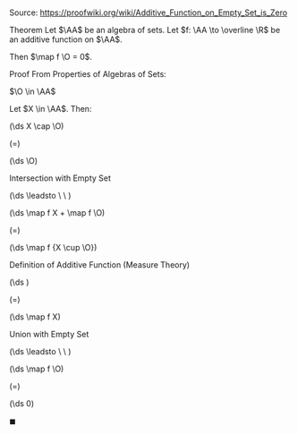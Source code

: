 # 

Source: https://proofwiki.org/wiki/Additive_Function_on_Empty_Set_is_Zero

Theorem
Let $\AA$ be an algebra of sets.
Let $f: \AA \to \overline \R$ be an additive function on $\AA$.

Then $\map f \O = 0$.


Proof
From Properties of Algebras of Sets:

$\O \in \AA$

Let $X \in \AA$.
Then:














\(\ds X \cap \O\)

\(=\)







\(\ds \O\)





Intersection with Empty Set








\(\ds \leadsto \ \ \)





\(\ds \map f X + \map f \O\)

\(=\)







\(\ds \map f {X \cup \O}\)





Definition of Additive Function (Measure Theory)














\(\ds \)

\(=\)







\(\ds \map f X\)





Union with Empty Set








\(\ds \leadsto \ \ \)





\(\ds \map f \O\)

\(=\)







\(\ds 0\)









$\blacksquare$





